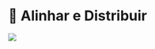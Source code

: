 # 🔴 Alinhar e Distribuir

![](https://lh6.googleusercontent.com/m3CIFx\_D2Fpz5EEzh0GSazMQ\_TCuveFHpivk7xIwuB0mcLdv8X-uGcAXTumRA25eq2makJ8guG9JShINaL3wzJMZWlN4eOAJ7s\_TeQgXGZDOFbQ\_gir7LsOPoIJH9PRZPPypkFiKaYfrQwEZ2g)
